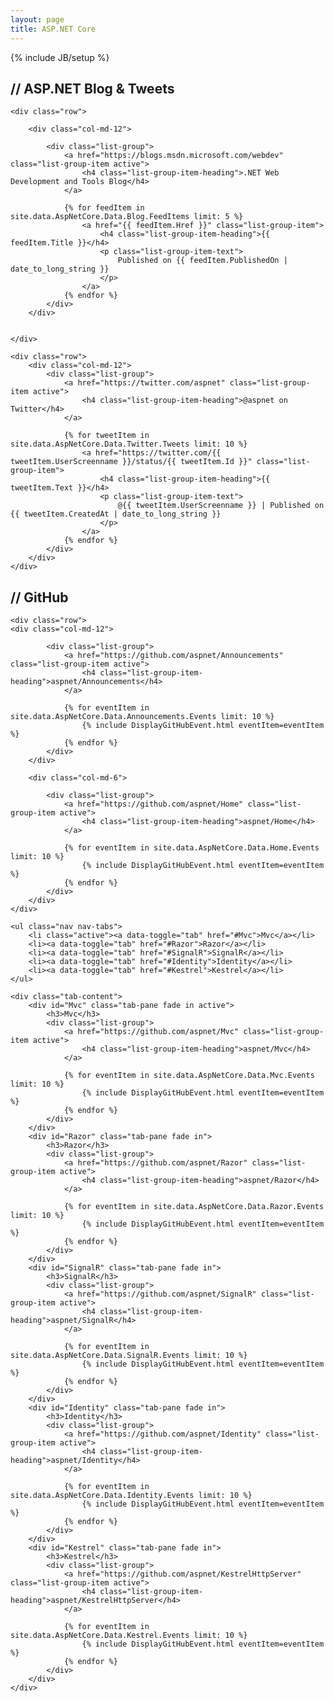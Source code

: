 ```yaml
---
layout: page
title: ASP.NET Core
---
```

{% include JB/setup %}

<section>
    <h2><strong>//</strong> ASP.NET Blog &amp; Tweets</h2>

    <div class="row">

        <div class="col-md-12">

            <div class="list-group">
                <a href="https://blogs.msdn.microsoft.com/webdev" class="list-group-item active">
                    <h4 class="list-group-item-heading">.NET Web Development and Tools Blog</h4>
                </a>
				
				{% for feedItem in site.data.AspNetCore.Data.Blog.FeedItems limit: 5 %}
					<a href="{{ feedItem.Href }}" class="list-group-item">
                        <h4 class="list-group-item-heading">{{ feedItem.Title }}</h4>
                        <p class="list-group-item-text">
                            Published on {{ feedItem.PublishedOn | date_to_long_string }}
                        </p>
                    </a>
				{% endfor %}
            </div>
        </div>
		
		
    </div>
	
	<div class="row"> 
        <div class="col-md-12">
            <div class="list-group">
                <a href="https://twitter.com/aspnet" class="list-group-item active">
                    <h4 class="list-group-item-heading">@aspnet on Twitter</h4>
                </a>
				
				{% for tweetItem in site.data.AspNetCore.Data.Twitter.Tweets limit: 10 %}
					<a href="https://twitter.com/{{ tweetItem.UserScreenname }}/status/{{ tweetItem.Id }}" class="list-group-item">
                        <h4 class="list-group-item-heading">{{ tweetItem.Text }}</h4>
                        <p class="list-group-item-text">
                            @{{ tweetItem.UserScreenname }} | Published on {{ tweetItem.CreatedAt | date_to_long_string }}
                        </p>
                    </a>
				{% endfor %}
            </div>
        </div>
	</div>
	
</section>

<section>
    <h2><strong>//</strong> GitHub</h2>

	<div class="row">
	<div class="col-md-12">

            <div class="list-group">
                <a href="https://github.com/aspnet/Announcements" class="list-group-item active">
                    <h4 class="list-group-item-heading">aspnet/Announcements</h4>
                </a>
				
				{% for eventItem in site.data.AspNetCore.Data.Announcements.Events limit: 10 %}
					{% include DisplayGitHubEvent.html eventItem=eventItem %}
				{% endfor %}
			</div>
        </div>
		
		<div class="col-md-6">

            <div class="list-group">
                <a href="https://github.com/aspnet/Home" class="list-group-item active">
                    <h4 class="list-group-item-heading">aspnet/Home</h4>
                </a>
				
				{% for eventItem in site.data.AspNetCore.Data.Home.Events limit: 10 %}
					{% include DisplayGitHubEvent.html eventItem=eventItem %}
				{% endfor %}
			</div>
        </div>
	</div>
	
	<ul class="nav nav-tabs">
		<li class="active"><a data-toggle="tab" href="#Mvc">Mvc</a></li>
		<li><a data-toggle="tab" href="#Razor">Razor</a></li>
		<li><a data-toggle="tab" href="#SignalR">SignalR</a></li>
		<li><a data-toggle="tab" href="#Identity">Identity</a></li>
		<li><a data-toggle="tab" href="#Kestrel">Kestrel</a></li>
	</ul>
	
	<div class="tab-content">
		<div id="Mvc" class="tab-pane fade in active">
			<h3>Mvc</h3>
			<div class="list-group">
                <a href="https://github.com/aspnet/Mvc" class="list-group-item active">
                    <h4 class="list-group-item-heading">aspnet/Mvc</h4>
                </a>
				
				{% for eventItem in site.data.AspNetCore.Data.Mvc.Events limit: 10 %}
					{% include DisplayGitHubEvent.html eventItem=eventItem %}
				{% endfor %}
			</div>
		</div>
		<div id="Razor" class="tab-pane fade in">
			<h3>Razor</h3>
			<div class="list-group">
                <a href="https://github.com/aspnet/Razor" class="list-group-item active">
                    <h4 class="list-group-item-heading">aspnet/Razor</h4>
                </a>
				
				{% for eventItem in site.data.AspNetCore.Data.Razor.Events limit: 10 %}
					{% include DisplayGitHubEvent.html eventItem=eventItem %}
				{% endfor %}
			</div>
		</div>
		<div id="SignalR" class="tab-pane fade in">
			<h3>SignalR</h3>
			<div class="list-group">
                <a href="https://github.com/aspnet/SignalR" class="list-group-item active">
                    <h4 class="list-group-item-heading">aspnet/SignalR</h4>
                </a>
				
				{% for eventItem in site.data.AspNetCore.Data.SignalR.Events limit: 10 %}
					{% include DisplayGitHubEvent.html eventItem=eventItem %}
				{% endfor %}
			</div>
		</div>
		<div id="Identity" class="tab-pane fade in">
			<h3>Identity</h3>
			<div class="list-group">
                <a href="https://github.com/aspnet/Identity" class="list-group-item active">
                    <h4 class="list-group-item-heading">aspnet/Identity</h4>
                </a>
				
				{% for eventItem in site.data.AspNetCore.Data.Identity.Events limit: 10 %}
					{% include DisplayGitHubEvent.html eventItem=eventItem %}
				{% endfor %}
			</div>
		</div>
		<div id="Kestrel" class="tab-pane fade in">
			<h3>Kestrel</h3>
			<div class="list-group">
                <a href="https://github.com/aspnet/KestrelHttpServer" class="list-group-item active">
                    <h4 class="list-group-item-heading">aspnet/KestrelHttpServer</h4>
                </a>
				
				{% for eventItem in site.data.AspNetCore.Data.Kestrel.Events limit: 10 %}
					{% include DisplayGitHubEvent.html eventItem=eventItem %}
				{% endfor %}
			</div>
		</div>
	</div>
</section>